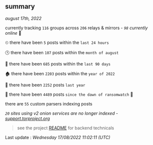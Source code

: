 
## summary
_august 17th, 2022_

currently tracking `116` groups across `206` relays & mirrors - _`98` currently online_ 📡

⏲ there have been `5` posts within the `last 24 hours`

🕓 there have been `107` posts within the `month of august`

📅 there have been `685` posts within the `last 90 days`

🏚 there have been `2203` posts within the `year of 2022`

🚀 there have been `2252` posts `last year`

🦕 there have been `4489` posts `since the dawn of ransomwatch` 🐣

there are `55` custom parsers indexing posts

_`20` sites using v2 onion services are no longer indexed - [support.torproject.org](https://support.torproject.org/onionservices/v2-deprecation/)_

> see the project [README](https://github.com/jmousqueton/ransomwatch#readme) for backend technicals



Last update : _Wednesday 17/08/2022 11:02:11 (UTC)_


